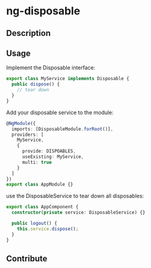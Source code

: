 # ng-disposable

## Description

## Usage

Implement the Disposable interface:

```typescript
export class MyService implements Disposable {
  public dispose() {
    // tear down
  }
}
```

Add your disposable service to the module:

```typescript
@NgModule({
  imports: [DisposableModule.forRoot()],
  providers: [
    MyService,
    {
      provide: DISPOABLES,
      useExisting: MyService,
      multi: true
    }
  ]
})
export class AppModule {}
```

use the DisposableService to tear down all disposables:

```typescript
export class AppComponent {
  constructor(private service: DisposableService) {}

  public logout() {
    this.service.dispose();
  }
}
```

## Contribute
